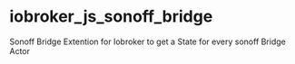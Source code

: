 # iobroker_js_sonoff_bridge
Sonoff Bridge Extention for Iobroker to get a State for every sonoff Bridge Actor
